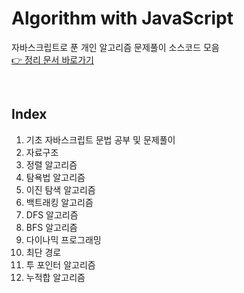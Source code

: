 # Algorithm with JavaScript

자바스크립트로 푼 개인 알고리즘 문제풀이 소스코드 모음  
[👉 정리 문서 바로가기](https://www.notion.so/lc02s/JS-cb3a35f02a774c5a9b1e3f4ea94b04b1?pvs=4)


<br>


## Index

1. 기초 자바스크립트 문법 공부 및 문제풀이
2. 자료구조
3. 정렬 알고리즘
4. 탐욕법 알고리즘
5. 이진 탐색 알고리즘
6. 백트래킹 알고리즘
7. DFS 알고리즘
8. BFS 알고리즘
9. 다이나믹 프로그래밍
10. 최단 경로
11. 투 포인터 알고리즘
12. 누적합 알고리즘